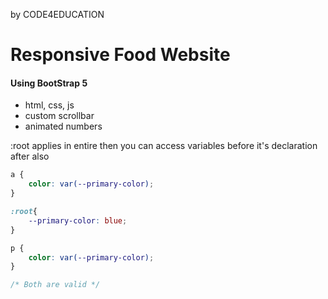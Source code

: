 by CODE4EDUCATION

# Responsive Food Website
#### Using BootStrap 5
- html, css, js
- custom scrollbar
- animated numbers


:root applies in entire then you can access variables before it's declaration after also
```css
a {
    color: var(--primary-color);
}

:root{
    --primary-color: blue;
}

p {
    color: var(--primary-color);
}

/* Both are valid */
```